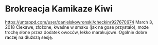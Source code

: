 #	Brokreacja Kamikaze Kiwi
https://untappd.com/user/danielskowronski/checkin/927670674
March 3, 2018
Ciekawe, złożone, kwaśne w smaku (jak na gose przystało), może trochę słone przez dodatek owoców, lekko marakujowe. Ogólnie dobre raczej na dłuższą sesję.

